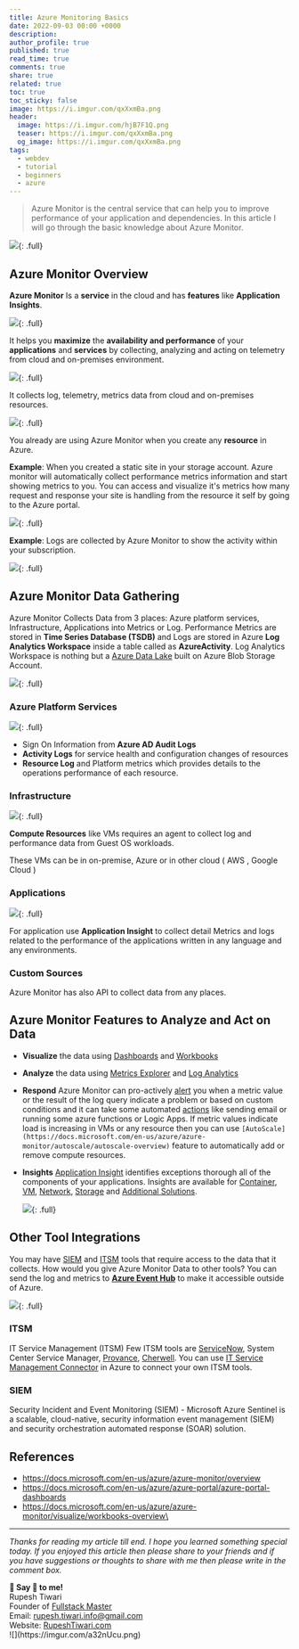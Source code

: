 ```yaml
---
title: Azure Monitoring Basics
date: 2022-09-03 00:00 +0000
description:
author_profile: true
published: true
read_time: true
comments: true
share: true
related: true
toc: true
toc_sticky: false
image: https://i.imgur.com/qxXxmBa.png
header:
  image: https://i.imgur.com/hjB7F1Q.png
  teaser: https://i.imgur.com/qxXxmBa.png
  og_image: https://i.imgur.com/qxXxmBa.png
tags:
  - webdev
  - tutorial
  - beginners
  - azure
---
```


> Azure Monitor is the central service that can help you to improve performance of your application and dependencies. In this article I will go through the basic knowledge about Azure Monitor.

![](https://i.imgur.com/FOQXz3R.png){: .full}

## Azure Monitor Overview

**Azure Monitor** Is a **service** in the cloud and has **features** like **Application Insights**.

![](https://i.imgur.com/FFPq95S.png){: .full}

It helps you **maximize** the **availability and performance** of your **applications** and **services** by collecting, analyzing and acting on telemetry from cloud and on-premises environment.

![](https://i.imgur.com/HWvAQWK.png){: .full}

It collects log, telemetry, metrics data from cloud and on-premises resources.

![](https://i.imgur.com/fpoWLBp.png){: .full}

You already are using Azure Monitor when you create any **resource** in Azure.

**Example**: When you created a static site in your storage account. Azure monitor will automatically collect performance metrics information and start showing metrics to you. You can access and visualize it's metrics how many request and response your site is handling from the resource it self by going to the Azure portal.

![](https://i.imgur.com/njxry7F.png){: .full}

**Example**: Logs are collected by Azure Monitor to show the activity within your subscription.

![](https://i.imgur.com/fjy5UJE.png){: .full}

## Azure Monitor Data Gathering

Azure Monitor Collects Data from 3 places: Azure platform services, Infrastructure, Applications into Metrics or Log. Performance Metrics are stored in **Time Series Database (TSDB)** and Logs are stored in Azure **Log Analytics Workspace** inside a table called as **AzureActivity**. Log Analytics Workspace is nothing but a [Azure Data Lake](https://docs.microsoft.com/en-us/azure/storage/blobs/data-lake-storage-introduction) built on Azure Blob Storage Account.

![](https://i.imgur.com/bRC0GHh.png){: .full}

### Azure Platform Services

![](https://i.imgur.com/EKVan5V.png){: .full}

- Sign On Information from **Azure AD Audit Logs**
- **Activity Logs** for service health and configuration changes of resources
- **Resource Log** and Platform metrics which provides details to the operations performance of each resource.

### Infrastructure

![](https://i.imgur.com/sZiz4yS.png){: .full}

**Compute Resources** like VMs requires an agent to collect log and performance data from Guest OS workloads.

These VMs can be in on-premise, Azure or in other cloud ( AWS , Google Cloud )

### Applications

![](https://i.imgur.com/sZiz4yS.png){: .full}

For application use **Application Insight** to collect detail Metrics and logs related to the performance of the applications written in any language and any environments.

### Custom Sources

Azure Monitor has also API to collect data from any places.

## Azure Monitor Features to Analyze and Act on Data

- **Visualize** the data using [Dashboards](https://docs.microsoft.com/en-us/azure/azure-portal/azure-portal-dashboards) and [Workbooks](https://docs.microsoft.com/en-us/azure/azure-monitor/visualize/workbooks-overview)
- **Analyze** the data using [Metrics Explorer](https://docs.microsoft.com/en-us/azure/azure-monitor/essentials/metrics-getting-started) and [Log Analytics](https://docs.microsoft.com/en-us/azure/azure-monitor/logs/log-analytics-tutorial)
- **Respond** Azure Monitor can pro-actively [alert](https://docs.microsoft.com/en-us/azure/azure-monitor/alerts/alerts-overview) you when a metric value or the result of the log query indicate a problem or based on custom conditions and it can take some automated [actions](https://docs.microsoft.com/en-us/azure/azure-monitor/alerts/action-groups) like sending email or running some azure functions or Logic Apps. If metric values indicate load is increasing in VMs or any resource then you can use `[AutoScale](https://docs.microsoft.com/en-us/azure/azure-monitor/autoscale/autoscale-overview)` feature to automatically add or remove compute resources.
- **Insights** [Application Insight](https://docs.microsoft.com/en-us/azure/azure-monitor/app/app-insights-overview) identifies exceptions thorough all of the components of your applications. Insights are available for [Container](https://docs.microsoft.com/en-us/azure/container-instances/container-instances-overview), [VM](https://docs.microsoft.com/en-us/azure/azure-monitor/vm/vminsights-overview), [Network](https://docs.microsoft.com/en-us/azure/azure-monitor/insights/network-insights-overview), [Storage](https://docs.microsoft.com/en-us/azure/storage/common/storage-insights-overview) and [Additional Solutions](https://docs.microsoft.com/en-us/azure/azure-monitor/insights/solutions?tabs=portal).

  ![](https://i.imgur.com/VyETInr.png){: .full}

## Other Tool Integrations

You may have [SIEM](#siem) and [ITSM](#itsm) tools that require access to the data that it collects. How would you give Azure Monitor Data to other tools? You can send the log and metrics to **[Azure Event Hub](https://docs.microsoft.com/en-us/azure/event-hubs/event-hubs-about)** to make it accessible outside of Azure.

![](https://i.imgur.com/GWDAQ5k.png){: .full}

### ITSM

IT Service Management (ITSM) Few ITSM tools are [ServiceNow](https://www.servicenow.com/), System Center Service Manager, [Provance](https://www.provance.com/), [Cherwell](https://www.cherwell.com/services/training/). You can use [IT Service Management Connector](https://docs.microsoft.com/en-us/azure/azure-monitor/alerts/itsmc-overview) in Azure to connect your own ITSM tools.

### SIEM

Security Incident and Event Monitoring (SIEM) - Microsoft Azure Sentinel is a scalable, cloud-native, security information event management (SIEM) and security orchestration automated response (SOAR) solution.

## References

- https://docs.microsoft.com/en-us/azure/azure-monitor/overview
- https://docs.microsoft.com/en-us/azure/azure-portal/azure-portal-dashboards
- https://docs.microsoft.com/en-us/azure/azure-monitor/visualize/workbooks-overview\

---

_Thanks for reading my article till end. I hope you learned something special today. If you enjoyed this article then please share to your friends and if you have suggestions or thoughts to share with me then please write in the comment box._

<div class="notice--success">
<strong>💖 Say 👋 to me!</strong>
<br>Rupesh Tiwari
<br>Founder of <a href="https://www.fullstackmaster.net">Fullstack Master </a>
<br>Email: <a href="mailto:rupesh.tiwari.info@gmail.com?subject=Hi">rupesh.tiwari.info@gmail.com</a>
<br>Website: <a href="https://www.rupeshtiwari.com">RupeshTiwari.com </a>
</div>
![](https://imgur.com/a32nUcu.png)
